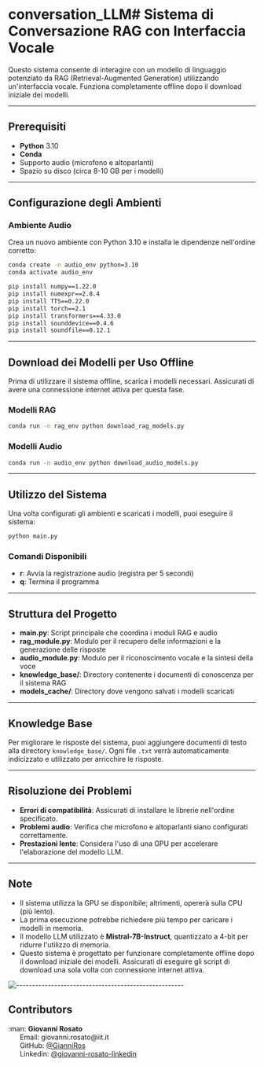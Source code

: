 # conversation_LLM# Sistema di Conversazione RAG con Interfaccia Vocale

Questo sistema consente di interagire con un modello di linguaggio potenziato da RAG (Retrieval-Augmented Generation) utilizzando un'interfaccia vocale. Funziona completamente offline dopo il download iniziale dei modelli.

---

## Prerequisiti

- **Python** 3.10
- **Conda**
- Supporto audio (microfono e altoparlanti)
- Spazio su disco (circa 8-10 GB per i modelli)

---

## Configurazione degli Ambienti

### Ambiente Audio
Crea un nuovo ambiente con Python 3.10 e installa le dipendenze nell'ordine corretto:

```bash
conda create -n audio_env python=3.10
conda activate audio_env

pip install numpy==1.22.0
pip install numexpr==2.8.4
pip install TTS==0.22.0
pip install torch==2.1
pip install transformers==4.33.0
pip install sounddevice==0.4.6
pip install soundfile==0.12.1
```

---

## Download dei Modelli per Uso Offline

Prima di utilizzare il sistema offline, scarica i modelli necessari. Assicurati di avere una connessione internet attiva per questa fase.

### Modelli RAG
```bash
conda run -n rag_env python download_rag_models.py
```

### Modelli Audio
```bash
conda run -n audio_env python download_audio_models.py
```

---

## Utilizzo del Sistema

Una volta configurati gli ambienti e scaricati i modelli, puoi eseguire il sistema:

```bash
python main.py
```

### Comandi Disponibili

- **r**: Avvia la registrazione audio (registra per 5 secondi)
- **q**: Termina il programma

---

## Struttura del Progetto

- **main.py**: Script principale che coordina i moduli RAG e audio
- **rag_module.py**: Modulo per il recupero delle informazioni e la generazione delle risposte
- **audio_module.py**: Modulo per il riconoscimento vocale e la sintesi della voce
- **knowledge_base/**: Directory contenente i documenti di conoscenza per il sistema RAG
- **models_cache/**: Directory dove vengono salvati i modelli scaricati

---

## Knowledge Base

Per migliorare le risposte del sistema, puoi aggiungere documenti di testo alla directory `knowledge_base/`. Ogni file `.txt` verrà automaticamente indicizzato e utilizzato per arricchire le risposte.

---

## Risoluzione dei Problemi

- **Errori di compatibilità**: Assicurati di installare le librerie nell'ordine specificato.
- **Problemi audio**: Verifica che microfono e altoparlanti siano configurati correttamente.
- **Prestazioni lente**: Considera l'uso di una GPU per accelerare l'elaborazione del modello LLM.

---

## Note

- Il sistema utilizza la GPU se disponibile; altrimenti, opererà sulla CPU (più lento).
- La prima esecuzione potrebbe richiedere più tempo per caricare i modelli in memoria.
- Il modello LLM utilizzato è **Mistral-7B-Instruct**, quantizzato a 4-bit per ridurre l'utilizzo di memoria.
- Questo sistema è progettato per funzionare completamente offline dopo il download iniziale dei modelli. Assicurati di eseguire gli script di download una sola volta con connessione internet attiva.



![-----------------------------------------------------](https://raw.githubusercontent.com/andreasbm/readme/master/assets/lines/rainbow.png)
<!-- CONTRIBUTORS -->
<h2 id="contributors"> Contributors</h2>
<p>
  :man: <b>Giovanni Rosato</b> <br>
  &nbsp;&nbsp;&nbsp;&nbsp;&nbsp; Email: <a>giovanni.rosato@iit.it</a> <br>
  &nbsp;&nbsp;&nbsp;&nbsp;&nbsp; GitHub: <a href="https://github.com/GianniRos">@GianniRos</a> <br>
  &nbsp;&nbsp;&nbsp;&nbsp;&nbsp; Linkedin: <a href="https://www.linkedin.com/in/giovanni-rosato-6284bb161/">@giovanni-rosato-linkedin</a> <br>
</p>